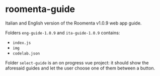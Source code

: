 # roomenta-guide
Italian and English version of the Roomenta v1.0.9 web app guide.

Folders `eng-guide-1.0.9` and `ita-guide-1.0.9` contains:
 - `index.js`
 - `img`
 - `codelab.json`
 
 Folder `select-guide` is an on progress vue project: it should show the aforesaid guides and let the user choose one of them between a button.
